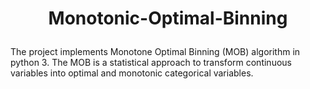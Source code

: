 <h1><p align = 'center'> Monotonic-Optimal-Binning </p></h1> <ts><ts>

The project implements Monotone Optimal Binning (MOB) algorithm in python 3. The MOB is a statistical approach to transform continuous variables into optimal and monotonic categorical variables.


